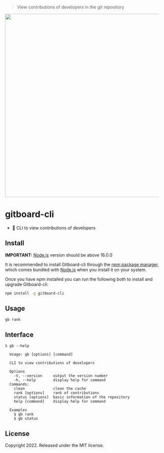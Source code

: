 > View contributions of developers in the git repository

<p align="center">
  <img width="600" src="https://cdn.jsdelivr.net/npm/gitboard-cli@0.3.1/examples/gb.svg">
</p>

# gitboard-cli

- 🤖 CLI to view contributions of developers

## Install

**IMPORTANT:** [Node.js](https://nodejs.org/) version should be above 16.0.0

It is recommended to install Gitboard-cli through the [npm package manager](http://npmjs.org/), which comes bundled with [Node.js](https://nodejs.org/) when you install it on your system.

Once you have npm installed you can run the following both to install and upgrade Gitboard-cli:

```sh
npm install -g gitboard-cli
```

## Usage

```
gb rank
```

## Interface

```
λ gb --help

  Usage: gb [options] [command]

  CLI to view contributions of developers

  Options
    -V, --version     output the version number
    -h, --help        display help for command
  Commands:
    clean             clean the cache
    rank [options]    rank of contributions
    status [options]  basic information of the repository
    help [command]    display help for command

  Examples
    $ gb rank
    $ gb status
```

## License

Copyright 2022. Released under the MIT license.
